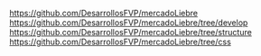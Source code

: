 https://github.com/DesarrollosFVP/mercadoLiebre
https://github.com/DesarrollosFVP/mercadoLiebre/tree/develop
https://github.com/DesarrollosFVP/mercadoLiebre/tree/structure
https://github.com/DesarrollosFVP/mercadoLiebre/tree/css
